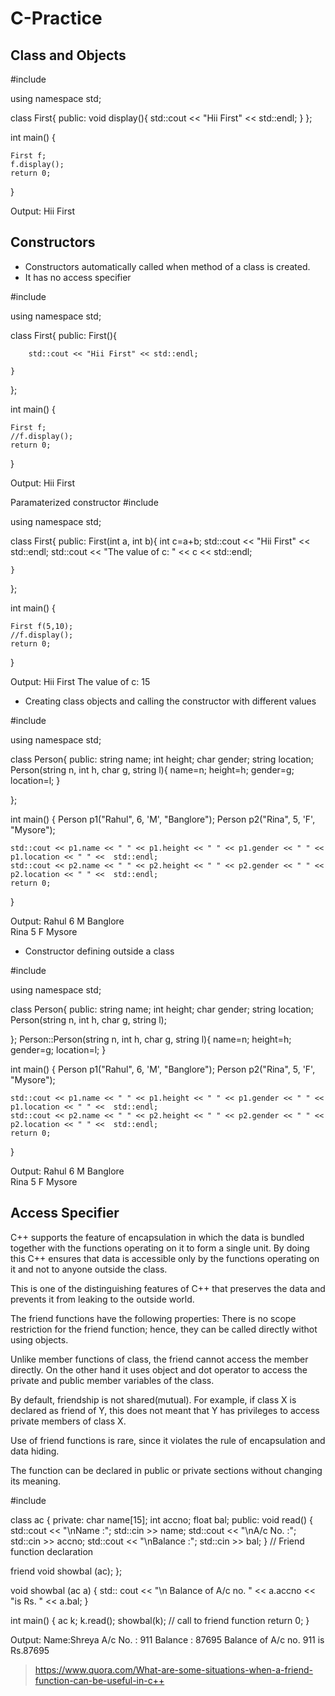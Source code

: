 # C-Practice

## Class and Objects
#include <iostream>

using namespace std;

class First{
    public:
    void display(){
        std::cout << "Hii First" << std::endl;
    }
};

int main()
{
    
    First f;
    f.display();
    return 0;
}

Output:
Hii First

## Constructors
* Constructors automatically called when method of a class is created.
* It has no access specifier

#include <iostream>

using namespace std;

class First{
    public:
    First(){
        
        std::cout << "Hii First" << std::endl;    
        
    }
};

int main()
{
    
    First f;
    //f.display();
    return 0;
}

Output:
Hii First


Paramaterized constructor
#include <iostream>

using namespace std;

class First{
    public:
    First(int a, int b){
        int c=a+b;
        std::cout << "Hii First" << std::endl;
        std::cout << "The value of c: " << c << std::endl;
        
        
    }
};

int main()
{
    
    First f(5,10);
    //f.display();
    return 0;
}

Output:
Hii First
The value of c: 15

* Creating class objects and calling the constructor with different values

#include <iostream>

using namespace std;

class Person{
  public:
  string name;
  int height;
  char gender;
  string location;
  Person(string n, int h, char g, string l){
      name=n;
      height=h;
      gender=g;
      location=l;
  }
  
};

int main()
{
    Person p1("Rahul", 6, 'M', "Banglore");
    Person p2("Rina", 5, 'F', "Mysore");
    
    std::cout << p1.name << " " << p1.height << " " << p1.gender << " " << p1.location << " " <<  std::endl;
    std::cout << p2.name << " " << p2.height << " " << p2.gender << " " << p2.location << " " <<  std::endl;
    return 0;
}

Output:
Rahul 6 M Banglore                                                                                                                                   
Rina 5 F Mysore  

* Constructor defining outside a class

#include <iostream>

using namespace std;

class Person{
  public:
  string name;
  int height;
  char gender;
  string location;
  Person(string n, int h, char g, string l);
  
};
Person::Person(string n, int h, char g, string l){
      name=n;
      height=h;
      gender=g;
      location=l;
 }

int main()
{
    Person p1("Rahul", 6, 'M', "Banglore");
    Person p2("Rina", 5, 'F', "Mysore");
    
    std::cout << p1.name << " " << p1.height << " " << p1.gender << " " << p1.location << " " <<  std::endl;
    std::cout << p2.name << " " << p2.height << " " << p2.gender << " " << p2.location << " " <<  std::endl;
    return 0;
}

Output:
Rahul 6 M Banglore                                                                                                                                   
Rina 5 F Mysore  

## Access Specifier

C++ supports the feature of encapsulation in which the data is bundled together with the functions operating on it to form a single unit. By doing this C++ ensures that data is accessible only by the functions operating on it and not to anyone outside the class.

This is one of the distinguishing features of C++ that preserves the data and prevents it from leaking to the outside world.

The friend functions have the following properties:
There is no scope restriction for the friend function; hence, they can be called directly withot using objects.

Unlike member functions of class, the friend cannot access the member directly. On the other hand it uses object and dot operator to access the private and public member variables of the class.

By default, friendship is not shared(mutual). For example, if class X is declared as friend of Y, this does not meant that Y has privileges to access private members of class X.

Use of friend functions is rare, since it violates the rule of encapsulation and data hiding.

The function can be declared in public or private sections without changing its meaning.

#include <iostream>

class ac
{
private:
   char name[15];
   int accno;
   float bal;
public:
   void read()
   {
       std::cout << "\nName :";
       std::cin >> name; 
       std::cout << "\nA/c No. :";
       std::cin >> accno;
       std::cout << "\nBalance :";
       std::cin >> bal;
   }
   // Friend function declaration
   
   friend void showbal (ac);
};

void showbal (ac a)
{
   std:: cout << "\n Balance of A/c no. " << a.accno << "is Rs. " << a.bal;
}

int main()
{
   ac k;
   k.read();
   showbal(k);   // call to friend function
   return 0;
}

Output:
Name:Shreya
A/c No. : 911
Balance : 87695
Balance of A/c no. 911 is Rs.87695

> https://www.quora.com/What-are-some-situations-when-a-friend-function-can-be-useful-in-c++

